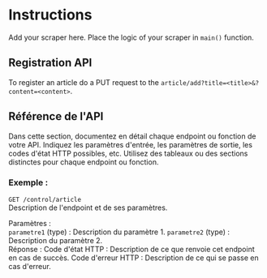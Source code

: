 # Instructions
Add your scraper here.
Place the logic of your scraper in `main()` function.

## Registration API
To register an article do a PUT request to the `article/add?title=<title>&?content=<content>`.

## Référence de l'API

Dans cette section, documentez en détail chaque endpoint ou fonction de votre API. Indiquez les paramètres d'entrée, les paramètres de sortie, les codes d'état HTTP possibles, etc. Utilisez des tableaux ou des sections distinctes pour chaque endpoint ou fonction.

### Exemple :

`GET /control/article` \
Description de l'endpoint et de ses paramètres.

Paramètres : \
`parametre1` (type) : Description du paramètre 1.
`parametre2` (type) : Description du paramètre 2.
\
Réponse :
Code d'état HTTP : Description de ce que renvoie cet endpoint en cas de succès.
Code d'erreur HTTP : Description de ce qui se passe en cas d'erreur.